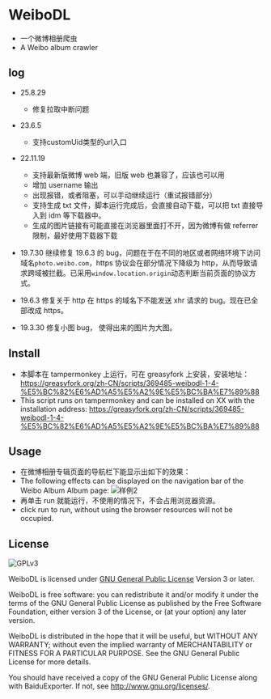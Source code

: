 # WeiboDL

- 一个微博相册爬虫
- A Weibo album crawler

## log

- 25.8.29
  - 修复拉取中断问题

- 23.6.5
  - 支持customUid类型的url入口

- 22.11.19

  - 支持最新版微博 web 端，旧版 web 也兼容了，应该也可以用
  - 增加 username 输出
  - 出现报错，或者阻塞，可以手动继续运行（重试报错部分）
  - 支持生成 txt 文件，脚本运行完成后，会直接自动下载，可以把 txt 直接导入到 idm 等下载器中。
  - 生成的图片链接有可能直接在浏览器里面打不开，因为微博有做 referrer 限制，最好使用下载器下载

- 19.7.30
  继续修复 19.6.3 的 bug，问题在于在不同的地区或者网络环境下访问域名`photo.weibo.com`，https 协议会在部分情况下降级为 http，从而导致请求跨域被拦截。已采用`window.location.origin`动态判断当前页面的协议方式。

- 19.6.3
  修复关于 http 在 https 的域名下不能发送 xhr 请求的 bug。现在已全部改成 https。

- 19.3.30
  修复小图 bug， 使得出来的图片为大图。

## Install

- 本脚本在 tampermonkey 上运行，可在 greasyfork 上安装，安装地址：https://greasyfork.org/zh-CN/scripts/369485-weibodl-1-4-%E5%BC%82%E6%AD%A5%E5%A2%9E%E5%BC%BA%E7%89%88
- This script runs on tampermonkey and can be installed on XX with the installation address: https://greasyfork.org/zh-CN/scripts/369485-weibodl-1-4-%E5%BC%82%E6%AD%A5%E5%A2%9E%E5%BC%BA%E7%89%88

## Usage

- 在微博相册专辑页面的导航栏下能显示出如下的效果：
- The following effects can be displayed on the navigation bar of the Weibo Album Album page:
  ![样例2](http://wx3.sinaimg.cn/large/006w0upJgy1fsal9vxxkyj30yw07nweu.jpg)
- 再单击 run 就能运行，不使用的情况下，不会占用浏览器资源。
- click run to run, without using the browser resources will not be occupied.

## License

![GPLv3](https://www.gnu.org/graphics/gplv3-127x51.png)

WeiboDL is licensed under [GNU General Public License](https://www.gnu.org/licenses/gpl.html) Version 3 or later.

WeiboDL is free software: you can redistribute it and/or modify it under the terms of the GNU General Public License as published by the Free Software Foundation, either version 3 of the License, or (at your option) any later version.

WeiboDL is distributed in the hope that it will be useful, but WITHOUT ANY WARRANTY; without even the implied warranty of MERCHANTABILITY or FITNESS FOR A PARTICULAR PURPOSE. See the GNU General Public License for more details.

You should have received a copy of the GNU General Public License along with BaiduExporter. If not, see <http://www.gnu.org/licenses/>.
